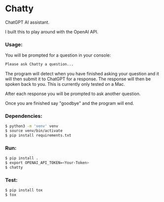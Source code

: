 # Chatty

ChatGPT AI assistant.

I built this to play around with the OpenAI API.

### Usage:
You will be prompted for a question in your console:

```bash
Please ask Chatty a question...
```

The program will detect when you have finished asking your question and it will
then submit it to ChatGPT for a response. The response will then be spoken 
back to you. This is currently only tested on a Mac.

After each response you will be prompted to ask another question.

Once you are finished say "goodbye" and the program will end.

### Dependencies:
```bash
$ python3 -m 'venv' venv
$ source venv/bin/activate
$ pip install requirements.txt
```

### Run:
```bash
$ pip install .
$ export OPENAI_API_TOKEN=<Your-Token>
$ chatty
```

### Test:
```bash
$ pip install tox
$ tox
```


